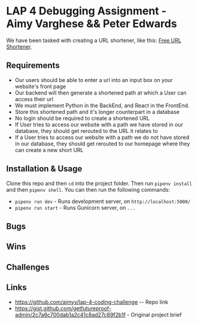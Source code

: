 # LAP 4 Debugging Assignment - Aimy Varghese && Peter Edwards

We have been tasked with creating a URL shortener, like this: [Free URL Shortener](https://free-url-shortener.rb.gy/).

## Requirements
- Our users should be able to enter a url into an input box on your website's front page
- Our backend will then generate a shortened path at which a User can access their url
- We must implement Python in the BackEnd, and React in the FrontEnd.
- Store this shortened path and it's longer counterpart in a database
- No login should be required to create a shortened URL
- If User tries to access our website with a path we have stored in our database, they should get rerouted to the URL it relates to 
- If a User tries to access our website with a path we do not have stored in our database, they should get rerouted to our homepage where they can create a new short URL

## Installation & Usage

Clone this repo and then `cd` into the project folder. Then run `pipenv install` and then `pipenv shell`. You can then run the following commands:

- `pipenv run dev` - Runs development server, on `http://localhost:5000/`
- `pipenv run start` - Runs Gunicorn server, on `...`

## Bugs

## Wins

## Challenges

## Links
- https://github.com/aimyv/lap-4-coding-challenge -- Repo link
- https://gist.github.com/getfutureproof-admin/2c7a6c700dab1a2c41c8ad27c89f2b1f - Original project brief
